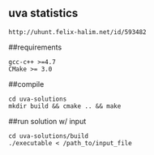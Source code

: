 ## uva statistics
```
http://uhunt.felix-halim.net/id/593482 
```

##requirements
```
gcc-c++ >=4.7 
CMake >= 3.0 
```

##compile
```
cd uva-solutions
mkdir build && cmake .. && make 
```

##run solution w/ input
```
cd uva-solutions/build
./executable < /path_to/input_file
```
